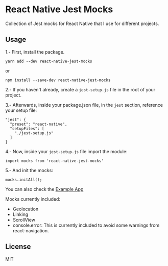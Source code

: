 # React Native Jest Mocks

Collection of Jest mocks for React Native that I use for different projects.

## Usage

1.- First, install the package.

`yarn add --dev react-native-jest-mocks`

or

`npm install --save-dev react-native-jest-mocks`

2.- If you haven't already, create a `jest-setup.js` file in the root of your project.

3.- Afterwards, inside your package.json file, in the `jest` section, reference your setup file:

````
"jest": {
  "preset": "react-native",
  "setupFiles": [
    "./jest-setup.js"
  ]
}
````

4.- Now, inside your `jest-setup.js` file import the module:

`import mocks from 'react-native-jest-mocks'`

5.- And init the mocks:

`mocks.initAll();`

You can also check the [Example App](https://github.com/Xabadu/react-native-jest-mocks/tree/master/Example)

Mocks currently included:

* Geolocation
* Linking
* ScrollView
* console.error: This is currently included to avoid some warnings from react-navigation.

## License
MIT
